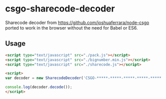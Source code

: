 # csgo-sharecode-decoder

Sharecode decoder from https://github.com/joshuaferrara/node-csgo ported to work in the browser without the need for Babel or ES6.

## Usage

```html
<script type="text/javascript" src="./pack.js"></script>
<script type="text/javascript" src="./bignumber.min.js"></script>
<script type="text/javascript" src="./sharecode.js"></script>

<script>
var decoder = new SharecodeDecoder('CSGO-*****-*****-*****-*****-*****');

console.log(decoder.decode());
</script>
```
